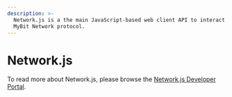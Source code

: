 ```yaml
---
description: >-
  Network.js is a the main JavaScript-based web client API to interact with the
  MyBit Network protocol.
---
```


# Network.js

To read more about Network.js, please browse the [Network.js Developer Portal](https://developer.mybit.io/web).

